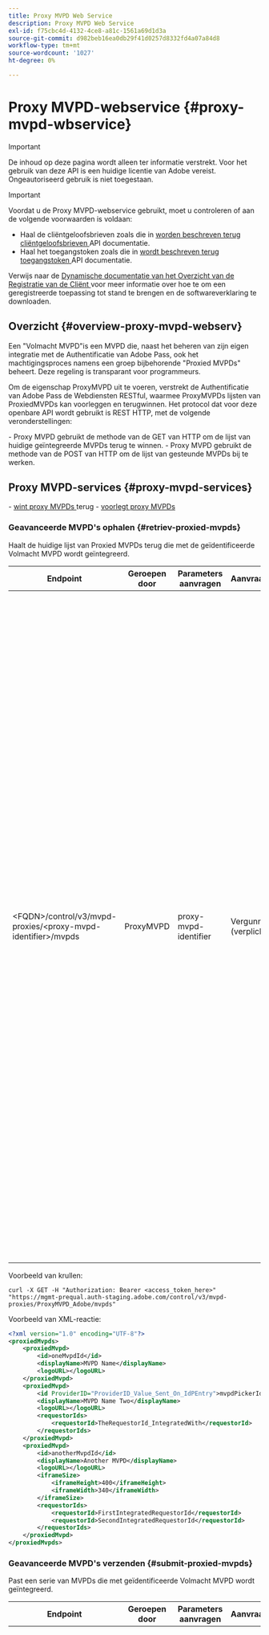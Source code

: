 ```yaml
---
title: Proxy MVPD Web Service
description: Proxy MVPD Web Service
exl-id: f75cbc4d-4132-4ce8-a81c-1561a69d1d3a
source-git-commit: d982beb16ea0db29f41d0257d8332fd4a07a84d8
workflow-type: tm+mt
source-wordcount: '1027'
ht-degree: 0%

---
```



# Proxy MVPD-webservice {#proxy-mvpd-wbservice}

>[!IMPORTANT]
>
> De inhoud op deze pagina wordt alleen ter informatie verstrekt. Voor het gebruik van deze API is een huidige licentie van Adobe vereist. Ongeautoriseerd gebruik is niet toegestaan.

>[!IMPORTANT]
>
> Voordat u de Proxy MVPD-webservice gebruikt, moet u controleren of aan de volgende voorwaarden is voldaan:
>
> * Haal de cliëntgeloofsbrieven zoals die in [ worden beschreven terug cliëntgeloofsbrieven ](../integration-guide-programmers/rest-apis/rest-api-dcr/apis/dynamic-client-registration-apis-retrieve-client-credentials.md) API documentatie.
> * Haal het toegangstoken zoals die in [ wordt beschreven terug toegangstoken ](../integration-guide-programmers/rest-apis/rest-api-dcr/apis/dynamic-client-registration-apis-retrieve-access-token.md) API documentatie.
>
> Verwijs naar de [ Dynamische documentatie van het Overzicht van de Registratie van de Cliënt ](../integration-guide-programmers/rest-apis/rest-api-dcr/dynamic-client-registration-overview.md) voor meer informatie over hoe te om een geregistreerde toepassing tot stand te brengen en de softwareverklaring te downloaden.

## Overzicht {#overview-proxy-mvpd-webserv}

Een &quot;Volmacht MVPD&quot;is een MVPD die, naast het beheren van zijn eigen integratie met de Authentificatie van Adobe Pass, ook het machtigingsproces namens een groep bijbehorende &quot;Proxied MVPDs&quot; beheert. Deze regeling is transparant voor programmeurs.

Om de eigenschap ProxyMVPD uit te voeren, verstrekt de Authentificatie van Adobe Pass de Webdiensten RESTful, waarmee ProxyMVPDs lijsten van ProxiedMVPDs kan voorleggen en terugwinnen. Het protocol dat voor deze openbare API wordt gebruikt is REST HTTP, met de volgende veronderstellingen:

&#x200B;- Proxy MVPD gebruikt de methode van de GET van HTTP om de lijst van huidige geïntegreerde MVPDs terug te winnen.
&#x200B;- Proxy MVPD gebruikt de methode van de POST van HTTP om de lijst van gesteunde MVPDs bij te werken.

## Proxy MVPD-services {#proxy-mvpd-services}

&#x200B;- [ wint proxy MVPDs ](#retriev-proxied-mvpds) terug
&#x200B;- [ voorlegt proxy MVPDs ](#submit-proxied-mvpds)

### Geavanceerde MVPD&#39;s ophalen {#retriev-proxied-mvpds}

Haalt de huidige lijst van Proxied MVPDs terug die met de geïdentificeerde Volmacht MVPD wordt geïntegreerd.

| Endpoint | Geroepen door | Parameters aanvragen | Aanvraagkoppen | HTTP-methode | HTTP-respons |
|--------------------------------------------------------------------------|-----------|-----------------------|---------------------------|-------------|-----------------------------------------------------------------------------------------------------------------------------------------------------------------------------------------------------------------------------------------------------------------------------------------------------------------------------------------------------------------------------------------------------------------------------------------------------------------------------------------------------------------------------------------------------------------------------------------------------------------------------------------------------------------------------------------------------------------------------------------------------------------------------------------------------------------------------------------------------------|
| &lt;FQDN>/control/v3/mvpd-proxies/&lt;proxy-mvpd-identifier>/mvpds | ProxyMVPD | proxy-mvpd-identifier | Vergunning (verplicht) | GET | <ul><li> 200 (ok) - De aanvraag is verwerkt en de reactie bevat een lijst met ProxiedMVPD&#39;s in XML-indeling</li><li>401 (niet-geautoriseerd) - Geeft een van de volgende gegevens aan:<ul><li>De cliënt MOET om een nieuw access_token verzoeken</li><li>Het verzoek is afkomstig van een IP-adres dat niet aanwezig is in de lijst van gewenste personen</li><li>Het token is niet geldig</li></ul></li><li>403 (niet toegestaan) - Geeft aan dat de bewerking niet wordt ondersteund voor de opgegeven parameters of dat de proxy-MVPD niet is ingesteld als een proxy of ontbreekt</li><li>405 (methode niet toegestaan) - Er is een andere HTTP-methode dan GET of POST gebruikt. De HTTP-methode wordt over het algemeen niet ondersteund of wordt niet ondersteund voor dit specifieke eindpunt.</li><li>500 (interne serverfout) - Er is een fout opgetreden aan de serverzijde tijdens het aanvraagproces.</li></ul> |

Voorbeeld van krullen:

`curl -X GET -H "Authorization: Bearer <access_token_here>" "https://mgmt-prequal.auth-staging.adobe.com/control/v3/mvpd-proxies/ProxyMVPD_Adobe/mvpds"`


Voorbeeld van XML-reactie:

```xml
<?xml version="1.0" encoding="UTF-8"?>
<proxiedMvpds>
    <proxiedMvpd>
        <id>oneMvpdId</id>
        <displayName>MVPD Name</displayName>
        <logoURL></logoURL>
    </proxiedMvpd>
    <proxiedMvpd>
        <id ProviderID="ProviderID_Value_Sent_On_IdPEntry">mvpdPickerId</id>
        <displayName>MVPD Name Two</displayName>
        <logoURL></logoURL>
        <requestorIds>
            <requestorId>TheRequestorId_IntegratedWith</requestorId>
        </requestorIds>
    </proxiedMvpd>
    <proxiedMvpd>
        <id>anotherMvpdId</id>
        <displayName>Another MVPD</displayName>
        <logoURL></logoURL>
        <iframeSize>
            <iframeHeight>400</iframeHeight>
            <iframeWidth>340</iframeWidth>
        </iframeSize>
        <requestorIds>
            <requestorId>FirstIntegratedRequestorId</requestorId>
            <requestorId>SecondIntegratedRequestorId</requestorId>
        </requestorIds>
    </proxiedMvpd>
</proxiedMvpds>
```

### Geavanceerde MVPD&#39;s verzenden {#submit-proxied-mvpds}

Past een serie van MVPDs die met geïdentificeerde Volmacht MVPD wordt geïntegreerd.

| Endpoint | Geroepen door | Parameters aanvragen | Aanvraagkoppen | HTTP-methode | HTTP-respons |
|:------------------------------------------------------------------------:|:---------:|-----------------------|:---------------------------------------------------:|:-----------:|:---------------------------------------------------------------------------------------------------------------------------------------------------------------------------------------------------------------------------------------------------------------------------------------------------------------------------------------------------------------------------------------------------------------------------------------------------------------------------------------------------------------------------------------------------------------------------------------------------------------------------------------------------------------------------------------------------------------------------------------------------------------------------------------------------------------------------------------------------------------------------------------------------------------------------------------------------------------------------------------------------------------------------------------------------------------------------------------------------------------:|
| &lt;FQDN>/control/v3/mvpd-proxies/&lt;proxy-mvpd-identifier>/mvpds | ProxyMVPD | proxy-mvpd-identifier | Vergunning (Verplicht) proxied-mvpds (Verplicht) | POST | <ul><li>201 (gemaakt) - De push is verwerkt</li><li>400 (ongeldig verzoek) - De server weet niet hoe te om het verzoek te verwerken:<ul><li>Binnenkomende XML voldoet niet aan schema dat in deze specificatie wordt gepubliceerd</li><li>De proxy-mvpds hebben geen unieke id&#39;s</li><li>De geduwde aanvragerIds bestaat niet Andere de containerreden van Servlet voor 400 reactiecode</li></ul><li>401 (niet-geautoriseerd) - Geeft een van de volgende gegevens aan:<ul><li>De cliënt MOET om een nieuw access_token verzoeken</li><li>Het verzoek is afkomstig van een IP-adres dat niet aanwezig is in de lijst van gewenste personen</li><li>Het token is niet geldig</li></ul></li><li>403 (niet toegestaan) - Geeft aan dat de bewerking niet wordt ondersteund voor de opgegeven parameters of dat de proxy-MVPD niet is ingesteld als een proxy of ontbreekt</li><li>405 (methode niet toegestaan) - Er is een andere HTTP-methode dan GET of POST gebruikt. De HTTP-methode wordt over het algemeen niet ondersteund of wordt niet ondersteund voor dit specifieke eindpunt.</li><li>500 (interne serverfout) - Er is een fout opgetreden aan de serverzijde tijdens het aanvraagproces.</li></ul> |

Voorbeeld van krullen:

`curl -X POST -H "Authorization: Bearer <access_token_here>" "https://mgmt-prequal.auth.adobe.com/control/v3/mvpd-proxies/ProxyMVPD_Adobe/mvpds" -d "proxied-mvpds=%3CproxiedMvpds%3E%3CproxiedMvpd%3E%3CdisplayName%3EFirst%20MVPD%20Name%3C%2FdisplayName%3E%3Cid%3EfirstMVPDId%3C%2Fid%3E%3ClogoURL%3E%3C%2FlogoURL%3E%3C%2FproxiedMvpd%3E%3CproxiedMvpd%3E%3Cid%20ProviderID%3D%22ProviderID_Value_Sent_On_IdPEntry%22%3EmvpdPickerId%3C%2Fid%3E%3CdisplayName%3EMVPD%20Name%20Two%3C%2FdisplayName%3E%3ClogoURL%3E%3C%2FlogoURL%3E%3CrequestorIds%3E%3CrequestorId%3ETHE_REQUESTOR_ID%3C%2FrequestorId%3E%3C%2FrequestorIds%3E%3C%2FproxiedMvpd%3E%3C%2FproxiedMvpds%3E"`



XML-voorbeeld:

```xml
<?xml version="1.0" encoding="UTF-8"?>
<proxiedMvpds>
    <proxiedMvpd>
        <id>oneMvpdId</id>
        <displayName>MVPD Name</displayName>
        <logoURL></logoURL>
    </proxiedMvpd>
    <proxiedMvpd>
        <id ProviderID="ProviderID_Value_Sent_On_IdPEntry">mvpdPickerId</id>
        <displayName>MVPD Name Two</displayName>
        <logoURL></logoURL>
        <requestorIds>
            <requestorId>TheRequestorId_IntegratedWith</requestorId>
        </requestorIds>
    </proxiedMvpd>
    <proxiedMvpd>
        <id>anotherMvpdId</id>
        <displayName>Another MVPD</displayName>
        <logoURL></logoURL>
        <iframeSize>
            <iframeHeight>400</iframeHeight>
            <iframeWidth>340</iframeWidth>
        </iframeSize>
        <requestorIds>
            <requestorId>FirstIntegratedRequestorId</requestorId>
            <requestorId>SecondIntegratedRequestorId</requestorId>
        </requestorIds>
    </proxiedMvpd>
</proxiedMvpds>
```


### Posteringsfrequentie {#posting-frequency}

Adobe Pass Authentication adviseert dat ProxyMVPDs hun lijst van ProxiedMVPDs slechts zou moeten duwen wanneer er een verandering van de vorige duw is.

### Proxied MVPD&#39;s verwijderen {#delete-proxied-freqency}

Als ProxyMVPD een verslag van XML met een lege lijst ProxiedMVPDs duwt, zal die lege lijst in ons systeem enkel als om het even welke lijst worden opgeslagen, waarbij effectief het schrappen van de vorige lijst.



## XSD-indeling {#xsd-format}

De Adobe heeft het volgende toegelaten formaat voor het posten/het terugwinnen van proxyMVPDs van/aan onze openbare Webdienst bepaald:

```xml
<?xml version="1.0" encoding="UTF-8"?>
<xs:schema xmlns:xs="http://www.w3.org/2001/XMLSchema"
           xmlns:pxm="http://tve.adobe.com/data/proxiedmvpd"
           targetNamespace="http://tve.adobe.com/data/proxiedmvpd"
           elementFormDefault="qualified"
           version="1.0">
    <xs:complexType name="iframeSize">
        <xs:all>
            <xs:element name="iframeHeight" type="xs:int" minOccurs="1" maxOccurs="1" nillable="false"/>
            <xs:element name="iframeWidth" type="xs:int" minOccurs="1" maxOccurs="1" nillable="false"/>
        </xs:all>
    </xs:complexType>
    <xs:complexType name="requestorIds">
        <xs:annotation>
            <xs:documentation>List of requestors/programmers integrated with the proxied MVPD</xs:documentation>
        </xs:annotation>
        <xs:sequence>
            <xs:element name="requestorId" type="xs:string" minOccurs="1" maxOccurs="unbounded" nillable="false">
                <xs:annotation>
                    <xs:documentation>The requestor/programmer identifier recognized by Adobe</xs:documentation>
                </xs:annotation>
            </xs:element>
        </xs:sequence>
    </xs:complexType>
    <xs:complexType name="proxiedMvpd">
        <xs:all>
            <xs:element name="id" minOccurs="1" maxOccurs="1" nillable="false">
                <xs:annotation>
                    <xs:documentation>The id must conform to the regular expression: ([a-zA-Z0-9]+((\-)|[_])*)</xs:documentation>
                </xs:annotation>
                <xs:complexType>
                    <xs:simpleContent>
                        <xs:extension base="xs:string">
                            <xs:attribute name="ProviderID">
                                <xs:simpleType>
                                    <xs:restriction base="xs:string">
                                        <xs:minLength value="1"/>
                                        <xs:maxLength value="128"/>
                                    </xs:restriction>
                                </xs:simpleType>
                            </xs:attribute>
                        </xs:extension>
                    </xs:simpleContent>
                </xs:complexType>
            </xs:element>
            <xs:element name="displayName" type="xs:string" minOccurs="1" maxOccurs="1" nillable="false"/>
            <xs:element name="logoURL" type="xs:anyURI" minOccurs="1" maxOccurs="1" nillable="false"/>
            <xs:element name="iframeSize" type="pxm:iframeSize" minOccurs="0" maxOccurs="1"/>
            <xs:element name="requestorIds" type="pxm:requestorIds" minOccurs="0" maxOccurs="1"/>
        </xs:all>
    </xs:complexType>
    <xs:element name="proxiedMvpds">
        <xs:annotation>
            <xs:documentation>List of Proxied MVPD</xs:documentation>
        </xs:annotation>
        <xs:complexType>
            <xs:sequence>
                <xs:element name="proxiedMvpd" type="pxm:proxiedMvpd" minOccurs="0" maxOccurs="unbounded"/>
            </xs:sequence>
        </xs:complexType>
    </xs:element>
</xs:schema>
```

**Nota&#39;s op elementen:**

&#x200B;- `id` (verplicht) - De proxy-id voor MVPD moet een tekenreeks zijn die relevant is voor de naam van de MVPD, waarbij een van de volgende tekens wordt gebruikt (aangezien deze voor traceringsdoeleinden aan programmeurs wordt getoond):
&#x200B;- Alfanumerieke tekens, onderstrepingsteken (&quot;_&quot;) en koppelteken (&quot;-&quot;).
&#x200B;- De idID moet voldoen aan de volgende reguliere expressie:
`(a-zA-Z0-9((-)|_)*)`

     Aldus moet het minstens één karakter hebben, met een brief beginnen, en met om het even welke brief, cijfer, streepje, of onderstrepingsteken verdergaan.

&#x200B;- `iframeSize` (optioneel) - Het element iframeSize is optioneel en definieert de grootte van het iFrame als de MVPD-verificatiepagina zich in een iFrame moet bevinden. Anders, als het iframeSize element niet aanwezig is, zal de authentificatie in volledige browser opnieuw richten pagina gebeuren.
&#x200B;- `requestorIds` (optioneel) - De waarden requestIds worden opgegeven door Adobe. Een vereiste is dat een proxy MVPD met minstens één aanvragerId moet worden geïntegreerd. Als de tag &quot;requestIds&quot; niet aanwezig is op het proxy-element MVPD, wordt die proxy MVPD geïntegreerd met alle beschikbare aanvragers die zijn geïntegreerd onder de proxy MVPD.
&#x200B;- `ProviderID` (facultatief) - wanneer het attribuut ProviderID op het id element aanwezig is, zal de waarde van ProviderID op het SAML authentificatieverzoek naar Volmacht MVPD als Proxied MVPD/SubMVPD ID (in plaats van de id waarde) worden verzonden. In dit geval, zal de waarde van identiteitskaart slechts in de plukker worden gebruikt MVPD die op de pagina van de Programmer wordt voorgesteld, en intern door de Authentificatie van Adobe Pass. De lengte van het attribuut ProviderID moet tussen 1 en 128 karakters zijn.

## Beveiliging {#security}

Een verzoek kan alleen als geldig worden beschouwd als het aan de volgende regels voldoet:

&#x200B;- De verzoekkopbal moet het veiligheids Oauth2 toegangstoken bevatten die zoals in [ wordt beschreven wordt verkregen terugwinnen toegangstoken ](../integration-guide-programmers/rest-apis/rest-api-dcr/apis/dynamic-client-registration-apis-retrieve-access-token.md) API documentatie.
&#x200B;- Het verzoek moet van een specifiek IP adres komen dat is toegestaan.
&#x200B;- De aanvraag moet via het SSL-protocol worden verzonden.

Alle parameters in de aanvraagkoptekst die hierboven niet worden vermeld, worden genegeerd.

Voorbeeld van krullen:

`curl -X GET -H "Authorization: Bearer <access_token_here>" "https://mgmt-prequal.auth-staging.adobe.com/control/v3/mvpd-proxies/<proxy-mvpd-identifier>/mvpds"`

## De Eindpunten van de Dienst van het Web van de Volmacht MVPD voor de Milieu&#39;s van de Authentificatie van Adobe Pass {#proxy-mvpd-wevserv-endpoints}

&#x200B;- **Productie URL:** https://mgmt.auth.adobe.com/control/v3/mvpd-proxies/&lt;proxy-mvpd-identifier>/mvpds
&#x200B;- **het Opvoeren URL:** https://mgmt.auth-staging.adobe.com/control/v3/mvpd-proxies/&lt;proxy-mvpd-identifier>/mvpds
&#x200B;- **pre-Qual-Production URL:** https://mgmt-prequal.auth.adobe.com/control/v3/mvpd-proxies/&lt;proxy-mvpd-identifier>/mvpds
&#x200B;- **Pre-Qual-Staging URL:** https://mgmt-prequal.auth-staging.adobe.com/control/v3/mvpd-proxies/&lt;proxy-mvpd-identifier>/mvpds

<!--
>[!RELATEDINFORMATION]
>* [Proxy MVPD SAML integration](/help/authentication/proxy-mvpd-saml-int.md)
>* [User metadata exchange](/help/authentication/mvpd-user-metadata-exchng.md)
>* [Technical paper](/help/authentication/technical-paper.md)
>* [Adobe Pass Authentication glossary](/help/authentication/glossary.md)
-->

